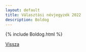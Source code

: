 ```yaml
---
layout: default
title: Választási névjegyzék 2022
description: Boldog
---
```


{% include Boldog.html %}

[Vissza](./)